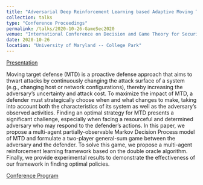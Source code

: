```yaml
---
title: "Adversarial Deep Reinforcement Learning based Adaptive Moving Target Defense"
collection: talks
type: "Conference Proceedings"
permalink: /talks/2020-10-26-GameSec2020
venue: "International Conference on Decision and Game Theory for Security"
date: 2020-10-26
location: "University of Maryland -- College Park"
---
```


<a href='https://taahaaa.ir/files/eghtesad2020adversarial_presentation.pdf' class='btn' title='Download PDF'><i class='fab fa-file-pdf'></i><span>Presentation</span></a>

Moving target defense (MTD) is a proactive defense approach that aims to thwart attacks by continuously changing the attack surface of a system (e.g., changing host or network configurations), thereby increasing the adversary’s uncertainty and attack cost. To maximize the impact of MTD, a defender must strategically choose when and what changes to make, taking into account both the characteristics of its system as well as the adversary’s observed activities. Finding an optimal strategy for MTD presents a significant challenge, especially when facing a resourceful and determined adversary who may respond to the defender’s actions. In this paper, we propose a multi-agent partially-observable Markov Decision Process model of MTD and formulate a two-player general-sum game between the adversary and the defender. To solve this game, we propose a multi-agent reinforcement learning framework based on the double oracle algorithm. Finally, we provide experimental results to demonstrate the effectiveness of our framework in finding optimal policies.

[Conference Program](https://www.gamesec-conf.org/program.php)